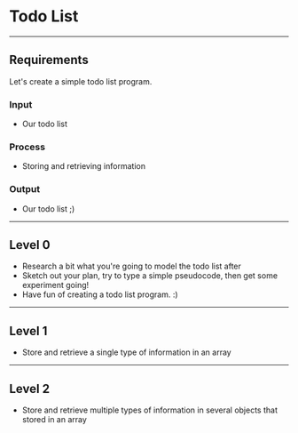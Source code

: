 # Todo List

--------------------------------------------------------------------------------

## Requirements

Let's create a simple todo list program.

### Input

- Our todo list

### Process

- Storing and retrieving information

### Output

- Our todo list ;)

--------------------------------------------------------------------------------

## Level 0

- Research a bit what you're going to model the todo list after
- Sketch out your plan, try to type a simple pseudocode, then get some experiment going!
- Have fun of creating a todo list program. :)

--------------------------------------------------------------------------------

## Level 1

- Store and retrieve a single type of information in an array

--------------------------------------------------------------------------------

## Level 2

- Store and retrieve multiple types of information in several objects that stored in an array
